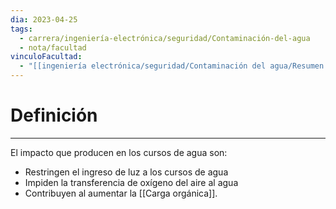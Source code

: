 ```yaml
---
dia: 2023-04-25
tags:
  - carrera/ingeniería-electrónica/seguridad/Contaminación-del-agua
  - nota/facultad
vinculoFacultad:
  - "[[ingeniería electrónica/seguridad/Contaminación del agua/Resumen.md]]"
---
```

# Definición
---
El impacto que producen en los cursos de agua son:
* Restringen el ingreso de luz a los cursos de agua
* Impiden la transferencia de oxígeno del aire al agua
* Contribuyen al aumentar la [[Carga orgánica]].

